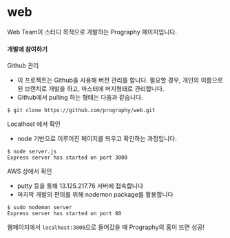 # web
Web Team이 스터디 목적으로 개발하는 Prography 페이지입니다.


#### 개발에 참여하기

Github 관리
- 이 프로젝트는 Github을 사용해 버전 관리를 합니다. 필요할 경우, 개인의 이름으로 된 브랜치로 개발을 하고, 마스터에 머지형태로 관리합니다.
- Github에서 pulling 하는 형태는 다음과 같습니다.
```
$ git clone https://github.com/prography/web.git
```


Localhost 에서 확인
- node 기반으로 이루어진 페이지를 띄우고 확인하는 과정입니다.

```shell
$ node server.js
Express server has started on port 3000
```

AWS 상에서 확인
- putty 등을 통해 13.125.217.76 서버에 접속합니다
- 마지막 개발의 편의를 위해 nodemon package를 활용합니다
```shell
$ sudo nodemon server
Express server has started on port 80
```

웹페이지에서 `localhost:3000`으로 들어갔을 때 Prography의 홈이 뜨면 성공!

